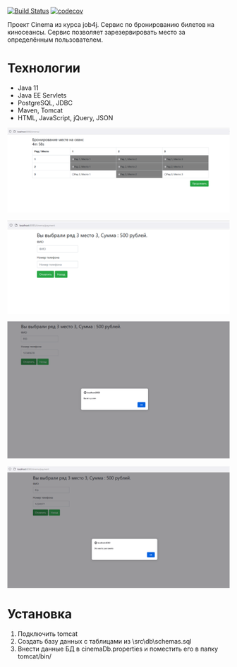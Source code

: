 [![Build Status](https://app.travis-ci.com/vladislav-buivol/cinema.svg?branch=main)](https://app.travis-ci.com/vladislav-buivol/cinema)
[![codecov](https://codecov.io/gh/vladislav-buivol/cinema/branch/main/graph/badge.svg?token=7LY0KHHHPR)](https://codecov.io/gh/vladislav-buivol/cinema)

Проект Cinema из курса job4j. Сервис по бронированию билетов на киносеансы. Сервис позволяет зарезервировать место за определённым пользователем.

# Технологии
* Java 11
* Java EE Servlets
* PostgreSQL, JDBC
* Maven, Tomcat
* HTML, JavaScript, jQuery, JSON

![ScreenShot](images/1.png)

![ScreenShot](images/2.png)

![ScreenShot](images/3.png)

![ScreenShot](images/4.png)

# Установка 
1. Подключить tomcat 
2. Создать базу данных с таблицами из \src\db\schemas.sql
3. Внести данные БД в cinemaDb.properties и поместить его в папку tomcat/bin/